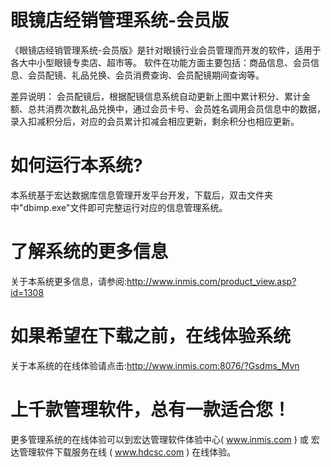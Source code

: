 # 眼镜店经销管理系统-会员版

 《眼镜店经销管理系统-会员版》是针对眼镜行业会员管理而开发的软件，适用于各大中小型眼镜专卖店、超市等。 软件在功能方面主要包括：商品信息、会员信息、会员配镜、礼品兑换、会员消费查询、会员配镜期间查询等。 
 
差异说明： 会员配镜后，根据配镜信息系统自动更新上图中累计积分、累计金额、总共消费次数礼品兑换中，通过会员卡号、会员姓名调用会员信息中的数据，录入扣减积分后，对应的会员累计扣减会相应更新，剩余积分也相应更新。

# 如何运行本系统?

本系统基于宏达数据库信息管理开发平台开发，下载后，双击文件夹中"dbimp.exe"文件即可完整运行对应的信息管理系统。

# 了解系统的更多信息

关于本系统更多信息，请参阅:http://www.inmis.com/product_view.asp?id=1308

# 如果希望在下载之前，在线体验系统

关于本系统的在线体验请点击:http://www.inmis.com:8076/?Gsdms_Mvn

# 上千款管理软件，总有一款适合您！

更多管理系统的在线体验可以到宏达管理软件体验中心( www.inmis.com ) 或 宏达管理软件下载服务在线 ( www.hdcsc.com ) 在线体验。


